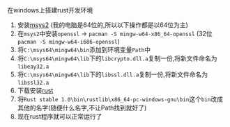 在windows上搭建rust开发环境

1. 安装[msys2](http://sourceforge.net/projects/msys2/) (我的电脑是64位的,所以以下操作都是以64位为主)
2. 在`msys2`中安装`openssl` -> `pacman -S mingw-w64-x86_64-openssl` (32位`pacman -S mingw-w64-i686-openssl`)
3. 将`C:\msys64\mingw64\bin`添加到环境变量`Path`中
4. 将`C:\msys64\mingw64\lib`下的`libcrypto.dll.a`复制一份,将新文件命名为`libeay32.a`
5. 将`C:\msys64\mingw64\lib`下的`libssl.dll.a`复制一份,将新文件命名为`libssl32.a`
6. 下载安装[rust](http://www.rust-lang.org/)
7. 将`Rust stable 1.0\bin\rustlib\x86_64-pc-windows-gnu\bin`这个`bin`改成其他的名字(随便什么名字,不让Path找到就好了)
8. 现在rust程序就可以正常运行了